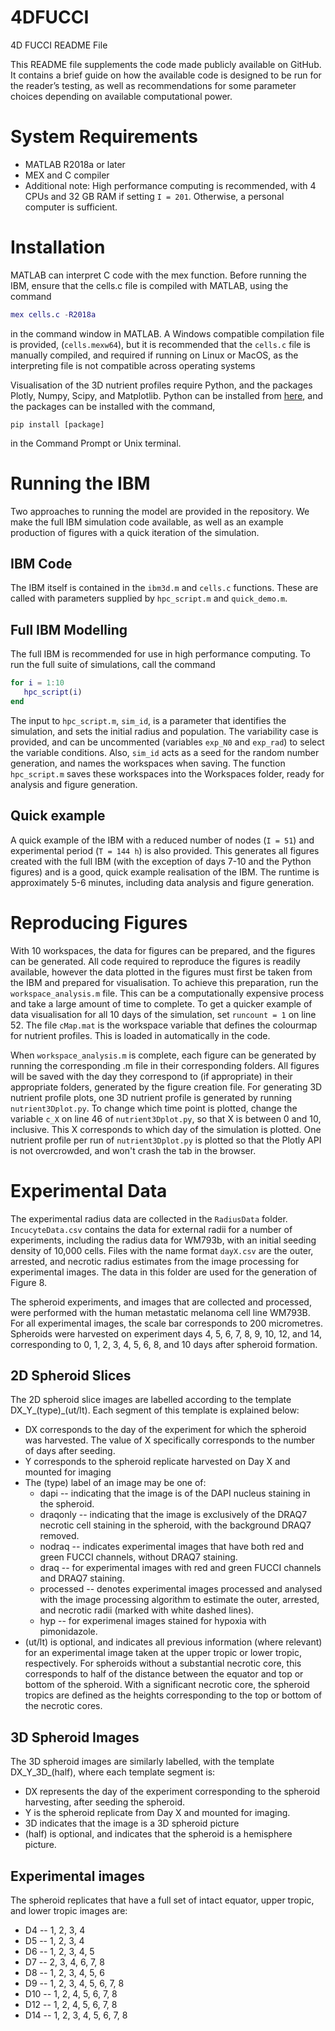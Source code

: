 # 4DFUCCI

4D FUCCI README File

This README file supplements the code made publicly available on GitHub. It contains a brief guide on
how the available code is designed to be run for the reader’s testing, as well as recommendations for some
parameter choices depending on available computational power.

System Requirements
===================
* MATLAB R2018a or later
* MEX and C compiler
* Additional note: High performance computing is recommended, with 4 CPUs and 32 GB RAM if setting `I = 201`. Otherwise, a personal computer is sufficient.


Installation
============
MATLAB can interpret C code with the mex function. Before running the IBM, ensure that the cells.c file is compiled with MATLAB, using the command 
```matlab 
mex cells.c -R2018a
```
in the command window in MATLAB. A Windows compatible compilation file is provided, (`cells.mexw64`), but it is recommended that the `cells.c` file is manually compiled, and required if running on Linux or MacOS, as the interpreting file is not compatible across operating systems 

Visualisation of the 3D nutrient profiles require Python, and the packages Plotly, Numpy, Scipy, and Matplotlib. Python can be installed from [here](https://www.python.org/downloads/), and the packages can be installed with the command,
```
pip install [package]
```
in the Command Prompt or Unix terminal.

Running the IBM
===============
Two approaches to running the model are provided in the repository. We make the full IBM simulation code available, 
as well as an example production of figures with a quick iteration of the simulation.

IBM Code
--------
The IBM itself is contained in the `ibm3d.m` and `cells.c` functions. These are called with parameters supplied by `hpc_script.m` and `quick_demo.m`.

Full IBM Modelling
------------------
The full IBM is recommended for use in high performance computing. To run the full suite of simulations, call the command
```matlab 
for i = 1:10
   hpc_script(i)
end
``` 
The input to `hpc_script.m`, `sim_id`, is a parameter that identifies the simulation, and sets the initial radius and population. The variability case is provided, and can be uncommented (variables `exp_N0` and `exp_rad`) to select the variable conditions. Also, `sim_id` acts as a seed for the random number generation, and names the workspaces when saving. The function `hpc_script.m` saves these workspaces into the Workspaces folder, ready for analysis and figure generation. 

Quick example
-------------
A quick example of the IBM with a reduced number of nodes (`I = 51`) and experimental period (`T = 144 h`) is also provided. This generates all figures created with the full IBM (with the exception of days 7-10 and the Python figures) and is a good, quick example realisation of the IBM. The runtime is approximately 5-6 minutes, including data analysis and figure generation. 

Reproducing Figures
===================
With 10 workspaces, the data for figures can be prepared, and the figures can be generated. All code required to reproduce the figures is readily available, however the data plotted in the figures must first be taken from the IBM and prepared for visualisation. To achieve this preparation, run the `workspace_analysis.m` file. This can be a computationally expensive process and take a large amount of time to complete. To get a quicker example of data visualisation for all 10 days of the simulation, set `runcount = 1` on line 52. The file `cMap.mat` is the workspace variable that defines the colourmap for nutrient profiles. This is loaded in automatically in the code. 

When `workspace_analysis.m` is complete, each figure can be generated by running the corresponding .m file in their corresponding folders. All figures will be saved with the day they correspond to (if appropriate) in their appropriate folders, generated by the figure creation file. For generating 3D nutrient profile plots, one 3D nutrient profile is generated by running `nutrient3Dplot.py`. To change which time point is plotted, change the variable `c_X` on line 46 of `nutrient3Dplot.py`, so that X is between 0 and 10, inclusive. This X corresponds to which day of the simulation is plotted. One nutrient profile per run of `nutrient3Dplot.py` is plotted so that the Plotly API is not overcrowded, and won't crash the tab in the browser.

Experimental Data
=================
The experimental radius data are collected in the `RadiusData` folder. `IncucyteData.csv` contains the data for external radii for a number of experiments, including the radius data for WM793b, with an initial seeding density of 10,000 cells. Files with the name format `dayX.csv` are the outer, arrested, and necrotic radius estimates from the image processing for experimental images. The data in this folder are used for the generation of Figure 8. 

The spheroid experiments, and images that are collected and processed, were performed with the human metastatic melanoma cell line WM793B. For all experimental images, the scale bar corresponds to 200 micrometres. Spheroids were harvested on experiment days 4, 5, 6, 7, 8, 9, 10, 12, and 14, corresponding to 0, 1, 2, 3, 4, 5, 6, 8, and 10 days after spheroid formation. 

2D Spheroid Slices
------------------
The 2D spheroid slice images are labelled according to the template DX\_Y\_(type)\_(ut/lt). Each segment of this template is explained below:
* DX corresponds to the day of the experiment for which the spheroid was harvested. The value of X specifically corresponds to the number of days after seeding. 
* Y corresponds to the spheroid replicate harvested on Day X and mounted for imaging
* The (type) label of an image may be one of:
   * dapi -- indicating that the image is of the DAPI nucleus staining in the spheroid.
   * draqonly -- indicating that the image is exclusively of the DRAQ7 necrotic cell staining in the spheroid, with the background DRAQ7 removed. 
   * nodraq -- indicates experimental images that have both red and green FUCCI channels, without DRAQ7 staining.
   * draq -- for experimental images with red and green FUCCI channels and DRAQ7 staining.
   * processed -- denotes experimental images processed and analysed with the image processing algorithm to estimate the outer, arrested, and necrotic radii (marked with white dashed lines).
   * hyp -- for experimenal images stained for hypoxia with pimonidazole.
* (ut/lt) is optional, and indicates all previous information (where relevant) for an experimental image taken at the upper tropic or lower tropic, respectively. For spheroids without a substantial necrotic core, this corresponds to half of the distance between the equator and top or bottom of the spheroid. With a significant necrotic core, the spheroid tropics are defined as the heights corresponding to the top or bottom of the necrotic cores. 

3D Spheroid Images
------------------
The 3D spheroid images are similarly labelled, with the template DX\_Y\_3D\_(half), where each template segment is:
* DX represents the day of the experiment corresponding to the spheroid harvesting, after seeding the spheroid.
* Y is the spheroid replicate from Day X and mounted for imaging.
* 3D indicates that the image is a 3D spheroid picture
* (half) is optional, and indicates that the spheroid is a hemisphere picture. 

Experimental images
-------------------
The spheroid replicates that have a full set of intact equator, upper tropic, and lower tropic images are:
* D4 -- 1, 2, 3, 4
* D5 -- 1, 2, 3, 4
* D6 -- 1, 2, 3, 4, 5
* D7 -- 2, 3, 4, 6, 7, 8
* D8 -- 1, 2, 3, 4, 5, 6
* D9 -- 1, 2, 3, 4, 5, 6, 7, 8
* D10 -- 1, 2, 4, 5, 6, 7, 8
* D12 -- 1, 2, 4, 5, 6, 7, 8
* D14 -- 1, 2, 3, 4, 5, 6, 7, 8

